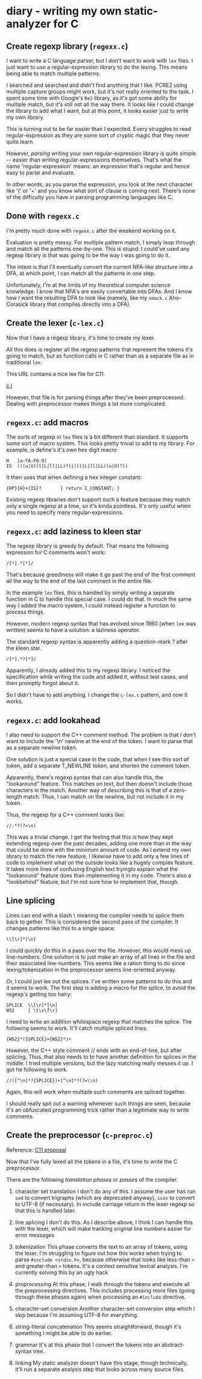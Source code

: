 # diary - writing my own static-analyzer for C

## Create regexp library (`regexx.c`)

I want to write a C language parser, but I don't want to work with
`lex` files. I just want to use a regular-expression library to do the lexing.
This means being able to match multiple patterns.

I searched and searched and didn't find anything that I like. PCRE2 using
multiple capture groups might work, but it's not really oriented to the task.
I spent some time with Google's `Re2` library, as it's got some ability for 
multiple match, but it's still not all the way there. It looks like I could change
the library to add what I want, but at this point, it looks easier just to write
my own library.

This is turning out to be far easier than I expected. Every struggles to
read regular-expression as they are some sort of cryptic magic that they
never quite learn.

However, *parsing* writing your own regular-expression library is quite
simple -- easier than writing regular-expressions themselves. That's what
the name 'regular-expression' means: an expression that's regular and hence
easy to parse and evaluate.

In other words, as you parse the expression, you look at the next character
like '(' or '+' and you know what sort of clause is coming next. There's none
of the difficulty you have in parsing programming languages like C.

## Done with `regexx.c`

I'm pretty much done with `regexx.c` after the weekend working on it.

Evaluation is pretty messy. For multiple pattern match, I simply loop through
and match all the patterns one-by-one. This is stupid: I could've used any
regexp library is that was going to be the way I was going to do it.

The intent is that I'll eventually convert the current NFA-like structure into
a DFA, at which point, I can match all the patterns in one step.

Unfortunately, I'm at the limits of my theoretical computer science knowledge.
I know that NFA's are easily convertable into DFAs. And I know how I want
the resulting DFA to look like (namely, like my `smack.c` Aho-Corasick library
that compiles directly into a DFA).

## Create the lexer (`c-lex.c`)

Now that I have a regexp library, it's time to create my lexer.

All this does is register all the regexp patterns that represent the tokens
it's going to match, but as function calls in C rather than as a separate file
as in traditional `lex`.

This URL contains a nice lex file for C11. 

[c.l](http://www.quut.com/c/ANSI-C-grammar-l-2011.html)

However, that file is for parsing things after they've been preprocessed.
Dealing with preprocessor makes things a lot more complicated.


## `regexx.c`: add macros

The sorts of regexp in `lex` files is a bit different than standard. It supports some sort
of macro system. This looks pretty trivial to add to my library. For example, is define's
it's own hex digit macro:

    H   [a-fA-F0-9]
    IS  (((u|U)(l|L|ll|LL)?)|((l|L|ll|LL)(u|U)?))
    
It then uses that when defining a hex integer constant:
    
    {HP}{H}+{IS}?       { return I_CONSTANT; }

Existing regexp libraries don't support such a feature because they match only
a single regexp at a time, so it's kinda pointless. It's only useful when you need
to specify many regular-expressions.

## `regexx.c`: add laziness to kleen star

The regexp library is greedy by default. That means the following expression
for C comments won't work:

    /[*].*[*]/

That's because greediness will make it go past the end of the first comment
all the way to the end of the last comment in the entire file.

In the example `lex` files, this is handled by simply writing a separate function
in C to handle this special case. I could do that. In much the same way I added
the macro system, I could instead register a function to process things.

However, modern regexp syntax that has evolved since 1980 (when `lex` was
written) seems to have a solution: a laziness operator.

The standard regexp syntax is apparently adding a question-mark ? after the 
kleen star.

    /[*].*?[*]/
    
Apparently, I already added this to my regexp library. I noticed the specification
while writing the code and added it, without test cases, and then promptly forgot
about it.

So I didn't have to add anything. I change the `c-lex.c` pattern, and now it works.


## `regexx.c`: add lookahead

I also need to support the C++ comment method. The problem is that I don't want
to include the '\n' newline at the end of the token. I want to parse that as a separate
newline token.

One solution is just a special case in the code, that when I see this sort of token,
add a separate T_NEWLINE token, and shorten the comment token.

Apparently, there's regexp syntax that can also handle this, the "lookaround" feature. 
This matches on text, but then doesn't include those characters in the match.
Another way of describing this is that of a zero-length match. Thus, I can match
on the newline, but not include it in my token.

Thus, the regexp for a C++ comment looks like:

    //.*?(?=\n)

This was a trivial change. I get the feeling that this is how they kept extending
regexp over the past decades, adding one more than in the way that could be
done with the minimum amount of code. As I extend my own library to match
the new feature, I likewise have to add only a few lines of code to implement
what on the outside looks like a hugely complex feature. It takes more lines
of confusing English text tryingto explain what the "lookaround" feature does
than implementing it in my code. There's also a "lookbehind" feature, but I'm
not sure how to implement that, though.


## Line splicing

Lines can end with a slash \ meaning the compiler needs to splice
them back to gether. This is considered the second pass of the
compiler. It changes patterns like this to a single space:

    \\[\r]*[\n]

I could quickly do this in a pass over the file. However, this would
mess up line-numbers. One solution is to just make an array 
of all lines in the file and their associated line-numbers. This 
seems like a ration thing to do since lexing/tokenization in
the preprocessor seems line-oriented anyway.

Or, I could just lex out the splices. I've written some patterns
to do this and it seems to work. The first step is adding a macro
for the splice, to avoid the regexp's getting too hairy:

    SPLICE  \\[\r]*[\n]
    WS2     [ \t\v\f\r]

I need to write an addition whitespace regexp that matches the splice.
The following seems to work. It'll catch multiple spliced lines.

    {WS2}*({SPLICE}+{WS2}*)+

However, the C++ style comment // ends with an end-of-line, but
after splicing. Thus, that also needs to to have another definition
for splices in the middle. I tried multiple versions, but the lazy
matching really messes it up. I got he following to work.

    //([^\n]*?{SPLICE})+[^\n]*?(?=\\n)

Again, this will work when multiple such comments are spliced
together.

I should really spit out a warning whenever such things are seen,
because it's an obfuscated programming trick rather than a
legitimate way to write comments.


## Create the preprocessor (`c-preproc.c`)

Reference: [C11 proposal](http://www.open-std.org/jtc1/sc22/wg14/www/docs/n1548.pdf)

Now that I've fully lexed all the tokens in a file, it's time to write the 
C preprocessor.

There are the following *translation phases* or *passes* of the compiler.

1. character set translation
I don't do any of this. I assume the user has run `sed` to convert
trigraphs (which are deprecated anyway), `icov` to convert to
UTF-8 (if necessary). In include carriage return in the lexer regexp
so that this is handled later.

2. line splicing
I don't do this. As I describe above, I think I can handle this with
the lexer, which will make tracking original line numbers easier
for error messages

3. tokenization
This phase converts the text to an array of tokens, using the
lexer. I'm struggling to figure out how this works when trying
to parse `#include <stdio.h>`, because otherwise that
looks like less-than `<` and greater-than `>` tokens. It's a
context sensitive lexical analysis. I'm currently solving
this by an ugly hack

4. proprocessing
At this phase, I walk through the tokens and execute all the
preprocessing directives. This includes processing more
files (going through these phases again) when processing
an `#include` directive.

5. character-set conversion
Another character-set conversion step which I skip because
I'm assuming UTF-8 for everything.

6. string-literal concatenation
This seems straightforward, though it's something I might be able to
do earlier.

7. grammar
It's at this phase that I convert the tokens into an abstract-syntax tree.

8. linking
My static analyzer doesn't have this stage, though technically, it'll
run a separate analysis step that looks across many source files.



